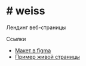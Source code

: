 # # weiss
Лендинг веб-страницы

Ссылки
- [Макет в figma](https://www.figma.com/community/file/788671198471043636)
- [Пример живой страницы](https://dimoncss.ru/myworks/skillbox_homework_1/)
